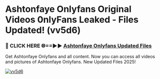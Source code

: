 # Ashtonfaye Onlyfans Original Videos 0nlyFans Leaked - Files Updated! (vv5d6)

<h3>🔴 CLICK HERE 🌐==►► <a href="https://tinyurl.com/ehrbuxhb" rel="nofollow">Ashtonfaye Onlyfans Updated Files</a></h3>

Get Ashtonfaye Onlyfans and all content. Now you can access all videos and pictures of Ashtonfaye Onlyfans. New Updated Files 2025!

[![vv5d6](https://i.imgur.com/lVYEuWS.gif)](https://tinyurl.com/ehrbuxhb)
